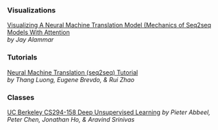 ### Visualizations

[Visualizing A Neural Machine Translation Model (Mechanics of Seq2seq Models With Attention](http://jalammar.github.io/visualizing-neural-machine-translation-mechanics-of-seq2seq-models-with-attention/)   
*by Jay Alammar*

### Tutorials

[Neural Machine Translation (seq2seq) Tutorial](https://github.com/tensorflow/nmt)  
*by Thang Luong, Eugene Brevdo, & Rui Zhao*

### Classes

[UC Berkeley CS294-158 Deep Unsupervised Learning](https://www.youtube.com/channel/UCf4SX8kAZM_oGcZjMREsU9w/featured)
*by Pieter Abbeel, Peter Chen, Jonathan Ho, & Aravind Srinivas*


